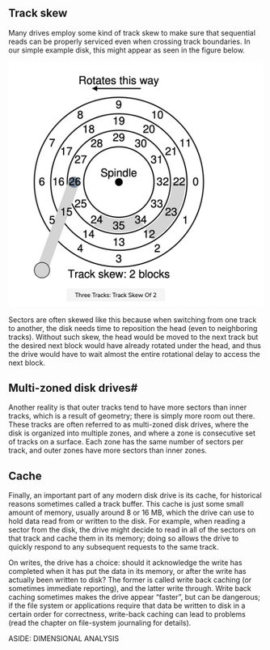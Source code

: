 ## Track skew

Many drives employ some kind of track skew to make sure that sequential reads can be properly serviced even when crossing track boundaries. In our simple example
disk, this might appear as seen in the figure below.


![](track_skew.png)


Sectors are often skewed like this because when switching from one track to another, the disk needs time to reposition the head (even to neighboring tracks). Without such skew, the head would be moved to the next track but the desired next block would have already rotated under the head, and thus the drive would have to wait almost the entire rotational delay to access the next block.


## Multi-zoned disk drives#

Another reality is that outer tracks tend to have more sectors than inner tracks, which is a result of geometry; there is simply more room out there. These tracks are often referred to as multi-zoned disk drives, where the disk is organized into multiple zones, and where a zone is consecutive set of tracks on a surface. Each zone has the same number of sectors per track, and outer zones have more sectors than inner zones.


## Cache

Finally, an important part of any modern disk drive is its cache, for historical reasons sometimes called a track buffer. This cache is just some small amount of memory, usually around 8 or 16 MB, which the drive can use to hold data read from or written to the disk. For example, when reading a sector from the disk, the drive might decide to read in all of the sectors on that track and cache them in its memory; doing so allows the drive to quickly respond to any subsequent requests to the same track.


On writes, the drive has a choice: should it acknowledge the write has completed when it has put the data in its memory, or after the write has actually been written to disk? The former is called write back caching (or sometimes immediate reporting), and the latter write through. Write back caching sometimes makes the drive appear “faster”, but can be dangerous; if the file system or applications require that data be written to disk in a certain order for correctness, write-back caching can lead to problems (read the chapter on file-system journaling for details).

ASIDE: DIMENSIONAL ANALYSIS

